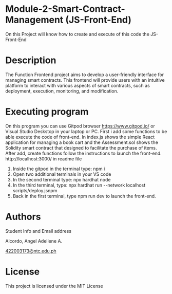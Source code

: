 # Module-2-Smart-Contract-Management (JS-Front-End)

On this Project will know how to create and execute of this code the JS-Front-End

# Description

The Function Frontend project aims to develop a user-friendly interface for managing smart contracts. This frontend will provide users with an intuitive platform to interact with various aspects of smart contracts, such as deployment, execution, monitoring, and modification.

# Executing program

On this program you can use Gitpod browser https://www.gitpod.io/  or Visual Studio Deskstop in your laptop or PC. First i add some functions to be able execute the code of front-end. In index.js shows the simple React application for managing a book cart and the Assessment.sol shows the Solidity smart contract that designed to facilitate the purchase of items. After add, create functions follow the instructions to launch the front-end. http://localhost:3000/ in readme file 
1. Inside the gitpod in the terminal type: npm i
2. Open two additional terminals in your VS code
3. In the second terminal type: npx hardhat node
4. In the third terminal, type: npx hardhat run --network localhost scripts/deploy.jsnpm
5. Back in the first terminal, type npm run dev to launch the front-end.

# Authors

Student Info and Email address

Alcordo, Angel Adellene A.

422003173@ntc.edu.ph

# License
This project is licensed under the MIT License 
